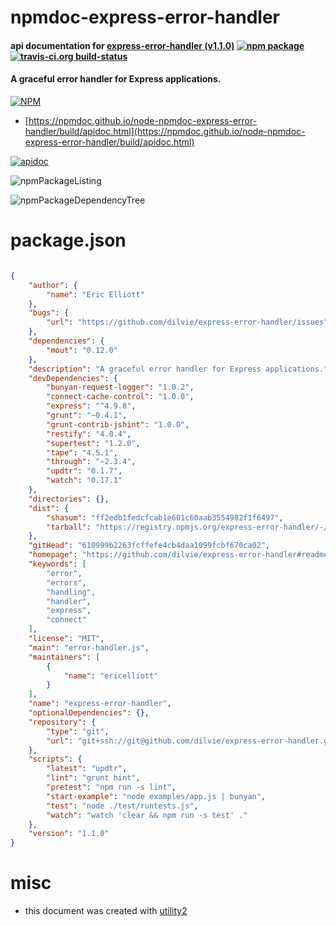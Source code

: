 # npmdoc-express-error-handler

#### api documentation for  [express-error-handler (v1.1.0)](https://github.com/dilvie/express-error-handler#readme)  [![npm package](https://img.shields.io/npm/v/npmdoc-express-error-handler.svg?style=flat-square)](https://www.npmjs.org/package/npmdoc-express-error-handler) [![travis-ci.org build-status](https://api.travis-ci.org/npmdoc/node-npmdoc-express-error-handler.svg)](https://travis-ci.org/npmdoc/node-npmdoc-express-error-handler)

#### A graceful error handler for Express applications.

[![NPM](https://nodei.co/npm/express-error-handler.png?downloads=true&downloadRank=true&stars=true)](https://www.npmjs.com/package/express-error-handler)

- [https://npmdoc.github.io/node-npmdoc-express-error-handler/build/apidoc.html](https://npmdoc.github.io/node-npmdoc-express-error-handler/build/apidoc.html)

[![apidoc](https://npmdoc.github.io/node-npmdoc-express-error-handler/build/screenCapture.buildCi.browser.%252Ftmp%252Fbuild%252Fapidoc.html.png)](https://npmdoc.github.io/node-npmdoc-express-error-handler/build/apidoc.html)

![npmPackageListing](https://npmdoc.github.io/node-npmdoc-express-error-handler/build/screenCapture.npmPackageListing.svg)

![npmPackageDependencyTree](https://npmdoc.github.io/node-npmdoc-express-error-handler/build/screenCapture.npmPackageDependencyTree.svg)



# package.json

```json

{
    "author": {
        "name": "Eric Elliott"
    },
    "bugs": {
        "url": "https://github.com/dilvie/express-error-handler/issues"
    },
    "dependencies": {
        "mout": "0.12.0"
    },
    "description": "A graceful error handler for Express applications.",
    "devDependencies": {
        "bunyan-request-logger": "1.0.2",
        "connect-cache-control": "1.0.0",
        "express": "^4.9.8",
        "grunt": "~0.4.1",
        "grunt-contrib-jshint": "1.0.0",
        "restify": "4.0.4",
        "supertest": "1.2.0",
        "tape": "4.5.1",
        "through": "~2.3.4",
        "updtr": "0.1.7",
        "watch": "0.17.1"
    },
    "directories": {},
    "dist": {
        "shasum": "ff2edb1fedcfcab1e601c60aab3554982f1f6497",
        "tarball": "https://registry.npmjs.org/express-error-handler/-/express-error-handler-1.1.0.tgz"
    },
    "gitHead": "610999b2263fcffefe4cb4daa1099fcbf670ca02",
    "homepage": "https://github.com/dilvie/express-error-handler#readme",
    "keywords": [
        "error",
        "errors",
        "handling",
        "handler",
        "express",
        "connect"
    ],
    "license": "MIT",
    "main": "error-handler.js",
    "maintainers": [
        {
            "name": "ericelliott"
        }
    ],
    "name": "express-error-handler",
    "optionalDependencies": {},
    "repository": {
        "type": "git",
        "url": "git+ssh://git@github.com/dilvie/express-error-handler.git"
    },
    "scripts": {
        "latest": "updtr",
        "lint": "grunt hint",
        "pretest": "npm run -s lint",
        "start-example": "node examples/app.js | bunyan",
        "test": "node ./test/runtests.js",
        "watch": "watch 'clear && npm run -s test' ."
    },
    "version": "1.1.0"
}
```



# misc
- this document was created with [utility2](https://github.com/kaizhu256/node-utility2)

